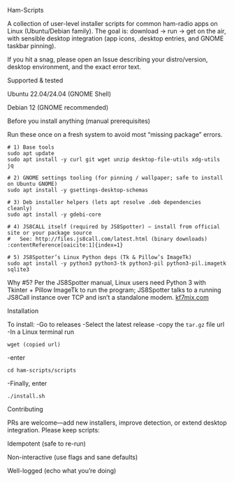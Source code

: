 Ham-Scripts

A collection of user-level installer scripts for common ham-radio apps on Linux (Ubuntu/Debian family). The goal is: download → run → get on the air, with sensible desktop integration (app icons, .desktop entries, and GNOME taskbar pinning).

If you hit a snag, please open an Issue describing your distro/version, desktop environment, and the exact error text.

Supported & tested

Ubuntu 22.04/24.04 (GNOME Shell)

Debian 12 (GNOME recommended)

Before you install anything (manual prerequisites)

Run these once on a fresh system to avoid most “missing package” errors.
```
# 1) Base tools
sudo apt update
sudo apt install -y curl git wget unzip desktop-file-utils xdg-utils jq

# 2) GNOME settings tooling (for pinning / wallpaper; safe to install on Ubuntu GNOME)
sudo apt install -y gsettings-desktop-schemas

# 3) Deb installer helpers (lets apt resolve .deb dependencies cleanly)
sudo apt install -y gdebi-core

# 4) JS8CALL itself (required by JS8Spotter) – install from official site or your package source
#   See: http://files.js8call.com/latest.html (binary downloads) :contentReference[oaicite:1]{index=1}

# 5) JS8Spotter’s Linux Python deps (Tk & Pillow’s ImageTk)
sudo apt install -y python3 python3-tk python3-pil python3-pil.imagetk sqlite3
```
Why #5? Per the JS8Spotter manual, Linux users need Python 3 with Tkinter + Pillow ImageTk to run the program; JS8Spotter talks to a running JS8Call instance over TCP and isn’t a standalone modem. 
[kf7mix.com](https://kf7mix.com/files/js8spotter/JS8Spotter_Manual_v0.7.pdf?utm_source=chatgpt.com)

Installation

To install:
-Go to releases
-Select the latest release
-copy the ```tar.gz``` file url
-In a Linux terminal run 
```
wget (copied url)
```
-enter
```
cd ham-scripts/scripts
```
-Finally, enter 
```
./install.sh
``` 

Contributing

PRs are welcome—add new installers, improve detection, or extend desktop integration. Please keep scripts:

Idempotent (safe to re-run)

Non-interactive (use flags and sane defaults)

Well-logged (echo what you’re doing)
